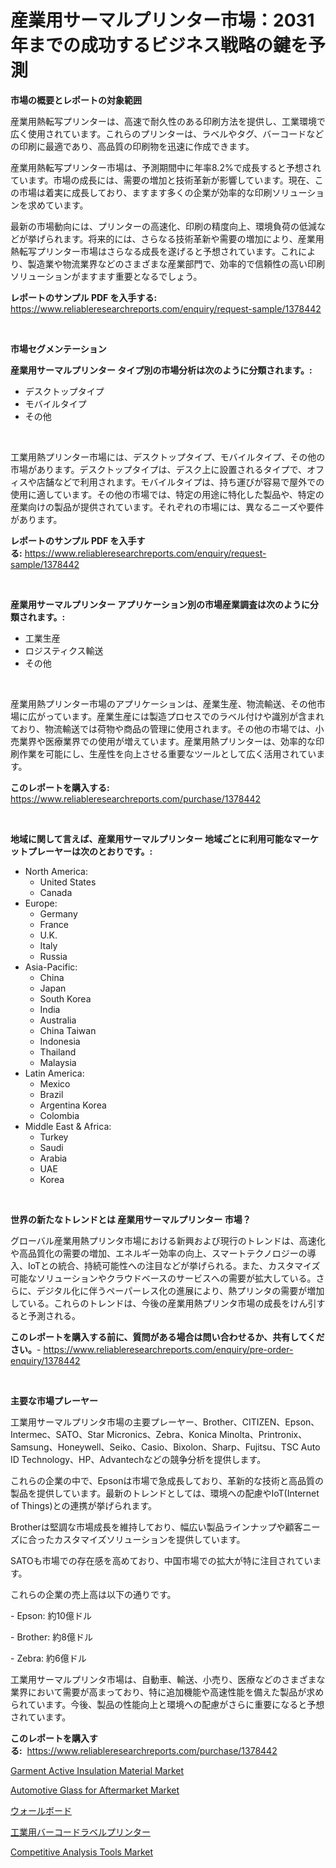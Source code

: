 <p><h1>産業用サーマルプリンター市場：2031年までの成功するビジネス戦略の鍵を予測</h1></p><p><strong>市場の概要とレポートの対象範囲</strong></p>
<p><p>産業用熱転写プリンターは、高速で耐久性のある印刷方法を提供し、工業環境で広く使用されています。これらのプリンターは、ラベルやタグ、バーコードなどの印刷に最適であり、高品質の印刷物を迅速に作成できます。</p><p>産業用熱転写プリンター市場は、予測期間中に年率8.2%で成長すると予想されています。市場の成長には、需要の増加と技術革新が影響しています。現在、この市場は着実に成長しており、ますます多くの企業が効率的な印刷ソリューションを求めています。</p><p>最新の市場動向には、プリンターの高速化、印刷の精度向上、環境負荷の低減などが挙げられます。将来的には、さらなる技術革新や需要の増加により、産業用熱転写プリンター市場はさらなる成長を遂げると予想されています。これにより、製造業や物流業界などのさまざまな産業部門で、効率的で信頼性の高い印刷ソリューションがますます重要となるでしょう。</p></p>
<p><strong>レポートのサンプル PDF を入手する:</strong> <a href="https://www.reliableresearchreports.com/enquiry/request-sample/1378442">https://www.reliableresearchreports.com/enquiry/request-sample/1378442</a></p>
<p>&nbsp;</p>
<p><strong>市場セグメンテーション</strong></p>
<p><strong>産業用サーマルプリンター タイプ別の市場分析は次のように分類されます。:</strong></p>
<p><ul><li>デスクトップタイプ</li><li>モバイルタイプ</li><li>その他</li></ul></p>
<p>&nbsp;</p>
<p><p>工業用熱プリンター市場には、デスクトップタイプ、モバイルタイプ、その他の市場があります。デスクトップタイプは、デスク上に設置されるタイプで、オフィスや店舗などで利用されます。モバイルタイプは、持ち運びが容易で屋外での使用に適しています。その他の市場では、特定の用途に特化した製品や、特定の産業向けの製品が提供されています。それぞれの市場には、異なるニーズや要件があります。</p></p>
<p><strong>レポートのサンプル PDF を入手する:</strong>&nbsp;<a href="https://www.reliableresearchreports.com/enquiry/request-sample/1378442">https://www.reliableresearchreports.com/enquiry/request-sample/1378442</a></p>
<p>&nbsp;</p>
<p><strong> 産業用サーマルプリンター アプリケーション別の市場産業調査は次のように分類されます。:</strong></p>
<p><ul><li>工業生産</li><li>ロジスティクス輸送</li><li>その他</li></ul></p>
<p>&nbsp;</p>
<p><p>産業用熱プリンター市場のアプリケーションは、産業生産、物流輸送、その他市場に広がっています。産業生産には製造プロセスでのラベル付けや識別が含まれており、物流輸送では荷物や商品の管理に使用されます。その他の市場では、小売業界や医療業界での使用が増えています。産業用熱プリンターは、効率的な印刷作業を可能にし、生産性を向上させる重要なツールとして広く活用されています。</p></p>
<p><strong>このレポートを購入する:</strong>&nbsp; <a href="https://www.reliableresearchreports.com/purchase/1378442">https://www.reliableresearchreports.com/purchase/1378442</a></p>
<p>&nbsp;</p>
<p><strong>地域に関して言えば、産業用サーマルプリンター 地域ごとに利用可能なマーケットプレーヤーは次のとおりです。:</strong></p>
<p><ul>
    <li>
        North America:
        <ul>
            <li>United States</li>
            <li>Canada</li>
        </ul>
    </li>
    <li>
        Europe:
        <ul>
            <li>Germany</li>
            <li>France</li>
            <li>U.K.</li>
            <li>Italy</li>
            <li>Russia</li>
        </ul>
    </li>
    <li>
        Asia-Pacific:
        <ul>
            <li>China</li>
            <li>Japan</li>
            <li>South Korea</li>
            <li>India</li>
            <li>Australia</li>
            <li>China Taiwan</li>
            <li>Indonesia</li>
            <li>Thailand</li>
            <li>Malaysia</li>
        </ul>
    </li>
    <li>
        Latin America:
        <ul>
            <li>Mexico</li>
            <li>Brazil</li>
            <li>Argentina Korea</li>
            <li>Colombia</li>
        </ul>
    </li>
    <li>
        Middle East & Africa:
        <ul>
            <li>Turkey</li>
            <li>Saudi</li>
            <li>Arabia</li>
            <li>UAE</li>
            <li>Korea</li>
        </ul>
    </li>
    </ul></p>
<p>&nbsp;</p>
<p><strong>世界の新たなトレンドとは 産業用サーマルプリンター 市場？</strong></p>
<p><p>グローバル産業用熱プリンタ市場における新興および現行のトレンドは、高速化や高品質化の需要の増加、エネルギー効率の向上、スマートテクノロジーの導入、IoTとの統合、持続可能性への注目などが挙げられる。また、カスタマイズ可能なソリューションやクラウドベースのサービスへの需要が拡大している。さらに、デジタル化に伴うペーパーレス化の進展により、熱プリンタの需要が増加している。これらのトレンドは、今後の産業用熱プリンタ市場の成長をけん引すると予測される。</p></p>
<p><strong>このレポートを購入する前に、質問がある場合は問い合わせるか、共有してください。</strong>- <a href="https://www.reliableresearchreports.com/enquiry/pre-order-enquiry/1378442">https://www.reliableresearchreports.com/enquiry/pre-order-enquiry/1378442</a></p>
<p>&nbsp;</p>
<p><strong>主要な市場プレーヤー</strong></p>
<p><p>工業用サーマルプリンタ市場の主要プレーヤー、Brother、CITIZEN、Epson、Intermec、SATO、Star Micronics、Zebra、Konica Minolta、Printronix、Samsung、Honeywell、Seiko、Casio、Bixolon、Sharp、Fujitsu、TSC Auto ID Technology、HP、Advantechなどの競争分析を提供します。</p><p>これらの企業の中で、Epsonは市場で急成長しており、革新的な技術と高品質の製品を提供しています。最新のトレンドとしては、環境への配慮やIoT(Internet of Things)との連携が挙げられます。</p><p>Brotherは堅調な市場成長を維持しており、幅広い製品ラインナップや顧客ニーズに合ったカスタマイズソリューションを提供しています。</p><p>SATOも市場での存在感を高めており、中国市場での拡大が特に注目されています。</p><p>これらの企業の売上高は以下の通りです。</p><p>- Epson: 約10億ドル</p><p>- Brother: 約8億ドル</p><p>- Zebra: 約6億ドル</p><p>工業用サーマルプリンタ市場は、自動車、輸送、小売り、医療などのさまざまな業界において需要が高まっており、特に追加機能や高速性能を備えた製品が求められています。今後、製品の性能向上と環境への配慮がさらに重要になると予想されています。</p></p>
<p><strong>このレポートを購入する:</strong>&nbsp;&nbsp;<a href="https://www.reliableresearchreports.com/purchase/1378442">https://www.reliableresearchreports.com/purchase/1378442</a></p>
<p><p><a href="https://github.com/globismark/Market-Research-Report-List-2/blob/main/garment-active-insulation-material-market.md">Garment Active Insulation Material Market</a></p><p><a href="https://github.com/prosalinda88/Market-Research-Report-List-3/blob/main/automotive-glass-for-aftermarket-market.md">Automotive Glass for Aftermarket Market</a></p><p><a href="https://github.com/lababdou/Market-Research-Report-List-3/blob/main/6311392538.md">ウォールボード</a></p><p><a href="https://github.com/bevdtkn4419963/Market-Research-Report-List-1/blob/main/3043684539.md">工業用バーコードラベルプリンター</a></p><p><a href="https://issuu.com/reportprime-2/docs/competitive-analysis-tools-market-size-2030.pptx">Competitive Analysis Tools Market</a></p></p>